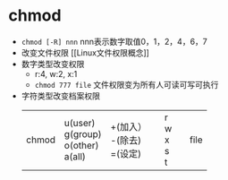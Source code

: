 # chmod

- `chmod [-R] nnn` nnn表示数字取值0，1，2，4，6，7
- 改变文件权限 [[Linux文件权限概念]]
- 数字类型改变权限
  - r:4, w:2, x:1
  - `chmod 777 file` 文件权限变为所有人可读可写可执行
- 字符类型改变档案权限
  <table>
    <tr>
        <td>chmod</td>
        <td>u(user)<br>g(group)<br>o(other)<br>a(all)<br></td>
        <td>+(加入）<br>-(除去)<br>=(设定)<td>
        <td>r<br>w<br>x<br>s<br>t<td>
        <td>file</td>
    </tr>
  </table>